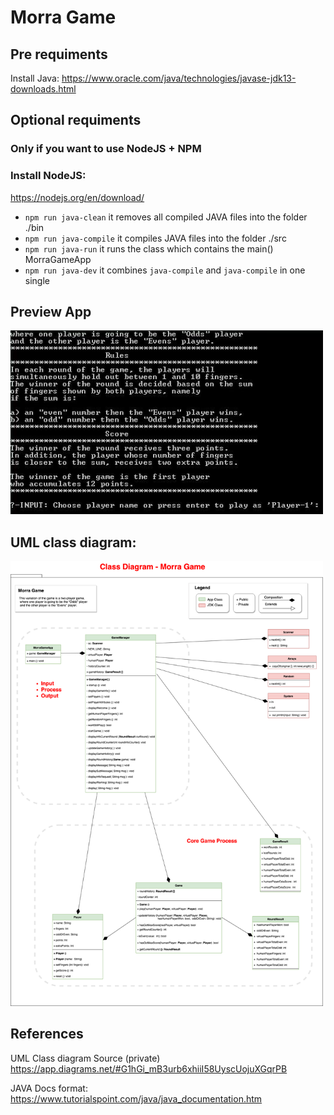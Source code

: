 # Morra Game

## Pre requiments

Install Java:
https://www.oracle.com/java/technologies/javase-jdk13-downloads.html

## Optional requiments

### Only if you want to use NodeJS + NPM

### Install NodeJS:

https://nodejs.org/en/download/

-   `npm run java-clean` it removes all compiled JAVA files into the folder ./bin
-   `npm run java-compile` it compiles JAVA files into the folder ./src
-   `npm run java-run` it runs the class which contains the main() MorraGameApp
-   `npm run java-dev` it combines `java-compile` and `java-compile` in one single

## Preview App

<img src="./docs/app-preview.png" width="500" alt = "App Preview">

## UML class diagram:

<img src="./docs/app-diagram.png" width="500" alt = "App Preview">

## References

UML Class diagram Source (private)
https://app.diagrams.net/#G1hGi_mB3urb6xhiiI58UyscUojuXGqrPB

JAVA Docs format:
https://www.tutorialspoint.com/java/java_documentation.htm
